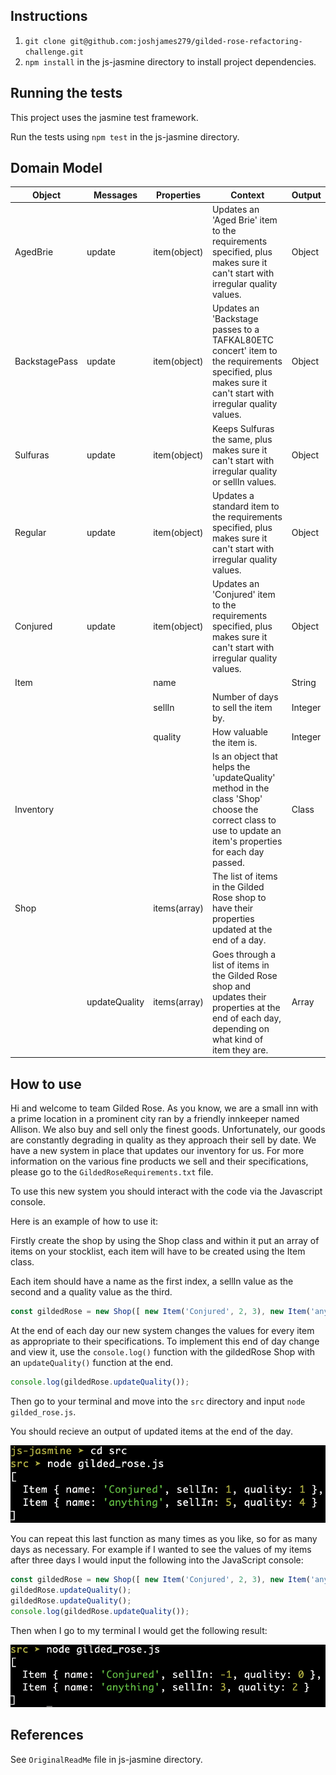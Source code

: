 ## Instructions
1. ``git clone git@github.com:joshjames279/gilded-rose-refactoring-challenge.git``
2. ``npm install`` in the js-jasmine directory to install project dependencies.

## Running the tests

This project uses the jasmine test framework.

Run the tests using ``npm test`` in the js-jasmine directory.

## Domain Model

| Object | Messages | Properties | Context | Output |
|------|------|------|------|------|
| AgedBrie | update | item(object) | Updates an 'Aged Brie' item to the requirements specified, plus makes sure it can't start with irregular quality values. | Object |
| BackstagePass | update | item(object) | Updates an 'Backstage passes to a TAFKAL80ETC concert' item to the requirements specified, plus makes sure it can't start with irregular quality values. | Object |
| Sulfuras | update | item(object) | Keeps Sulfuras the same, plus makes sure it can't start with irregular quality or sellIn values. | Object |
| Regular | update | item(object) | Updates a standard item to the requirements specified, plus makes sure it can't start with irregular quality values. | Object |
| Conjured | update | item(object) | Updates an 'Conjured' item to the requirements specified, plus makes sure it can't start with irregular quality values. | Object |
| Item | | name | | String |
| | | sellIn | Number of days to sell the item by. | Integer |
| | | quality | How valuable the item is. | Integer |
| Inventory | | | Is an object that helps the 'updateQuality' method in the class 'Shop' choose the correct class to use to update an item's properties for each day passed. | Class |
| Shop | | items(array) | The list of items in the Gilded Rose shop to have their properties updated at the end of a day. | |
| | updateQuality | items(array) | Goes through a list of items in the Gilded Rose shop and updates their properties at the end of each day, depending on what kind of item they are. | Array |

## How to use

Hi and welcome to team Gilded Rose. As you know, we are a small inn with a prime location in a
prominent city ran by a friendly innkeeper named Allison. We also buy and sell only the finest goods.
Unfortunately, our goods are constantly degrading in quality as they approach their sell by date. We
have a new system in place that updates our inventory for us. For more information on the various fine products we sell and their specifications, please go to the ``GildedRoseRequirements.txt`` file.

To use this new system you should interact with the code via the Javascript console.

Here is an example of how to use it:

Firstly create the shop by using the Shop class and within it put an array of items on your stocklist, each item will have to be created using the Item class.

Each item should have a name as the first index, a sellIn value as the second and a quality value as the third.

```js
const gildedRose = new Shop([ new Item('Conjured', 2, 3), new Item('anything', 6, 5) ]);
```

At the end of each day our new system changes the values for every item as appropriate to their specifications. To implement this end of day change and view it, use the ```console.log()``` function with the gildedRose Shop  with an ```updateQuality()``` function at the end.

```js
console.log(gildedRose.updateQuality());
```

Then go to your terminal and move into the ```src``` directory and input ```node gilded_rose.js```.

You should recieve an output of updated items at the end of the day. 

![Output1](js-jasmine/images/OutputDay1.png)

You can repeat this last function as many times as you like, so for as many days as necessary. For example if I wanted to see the values of my items after three days I would input the following into the JavaScript console:

```js
const gildedRose = new Shop([ new Item('Conjured', 2, 3), new Item('anything', 6, 5) ]);
gildedRose.updateQuality();
gildedRose.updateQuality();
console.log(gildedRose.updateQuality());
```

Then when I go to my terminal I would get the following result:

![Output2](js-jasmine/images/OutputDay3.png)

## References

See ```OriginalReadMe``` file in js-jasmine directory.